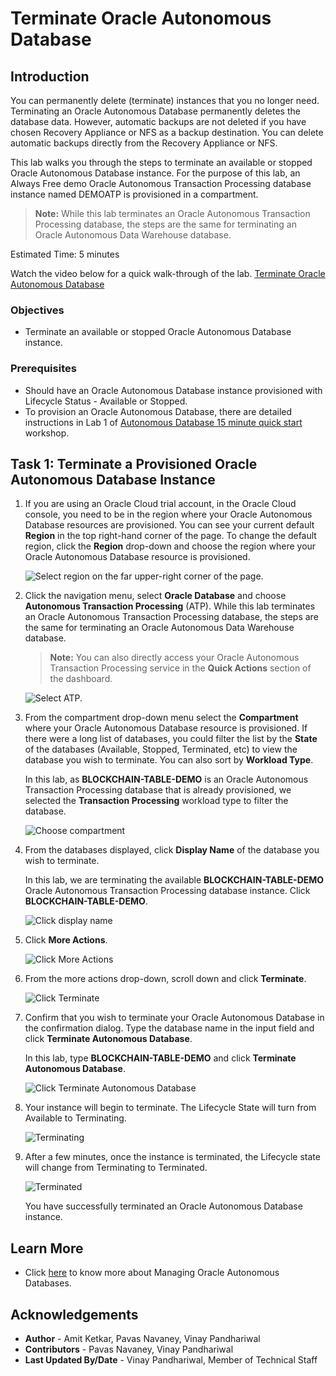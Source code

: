 # Terminate Oracle Autonomous Database

## Introduction

You can permanently delete (terminate) instances that you no longer need. Terminating an Oracle Autonomous Database permanently deletes the database data. However, automatic backups are not deleted if you have chosen Recovery Appliance or NFS as a backup destination. You can delete automatic backups directly from the Recovery Appliance or NFS.

This lab walks you through the steps to terminate an available or stopped Oracle Autonomous Database instance. For the purpose of this lab, an Always Free demo Oracle Autonomous Transaction Processing database instance named DEMOATP is provisioned in a compartment.
>**Note:** While this lab terminates an Oracle Autonomous Transaction Processing database, the steps are the same for terminating an Oracle Autonomous Data Warehouse database.

Estimated Time: 5 minutes

Watch the video below for a quick walk-through of the lab.
[Terminate Oracle Autonomous Database](videohub:)

### Objectives

- Terminate an available or stopped Oracle Autonomous Database instance.

### Prerequisites

- Should have an Oracle Autonomous Database instance provisioned with Lifecycle Status - Available or Stopped.
- To provision an Oracle Autonomous Database, there are detailed instructions in Lab 1 of [Autonomous Database 15 minute quick start](https://livelabs.oracle.com/pls/apex/dbpm/r/livelabs/view-workshop?wid=928) workshop.

## Task 1: Terminate a Provisioned Oracle Autonomous Database Instance

1. If you are using an Oracle Cloud trial account, in the Oracle Cloud console, you need to be in the region where your Oracle Autonomous Database resources are provisioned. You can see your current default **Region** in the top right-hand corner of the page. To change the default region, click the **Region** drop-down and choose the region where your Oracle Autonomous Database resource is provisioned.

    ![Select region on the far upper-right corner of the page.](./images/lab5-task1-1.png " ")

2. Click the navigation menu, select **Oracle Database** and choose **Autonomous Transaction Processing** (ATP). While this lab terminates an Oracle Autonomous Transaction Processing database, the steps are the same for terminating an Oracle Autonomous Data Warehouse database.

    >**Note:** You can also directly access your Oracle Autonomous Transaction Processing service in the **Quick Actions** section of the dashboard.

    ![Select ATP.](./images/lab5-task1-2.png " ")

3. From the compartment drop-down menu select the **Compartment** where your Oracle Autonomous Database resource is provisioned. If there were a long list of databases, you could filter the list by the **State** of the databases (Available, Stopped, Terminated, etc) to view the database you wish to terminate. You can also sort by **Workload Type**.

    In this lab, as **BLOCKCHAIN-TABLE-DEMO** is an Oracle Autonomous Transaction Processing database that is already provisioned, we selected the **Transaction Processing** workload type to filter the database.

    ![Choose compartment](./images/lab5-task1-3.png " ")

4. From the databases displayed, click **Display Name** of the database you wish to terminate.

    In this lab, we are terminating the available **BLOCKCHAIN-TABLE-DEMO** Oracle Autonomous Transaction Processing database instance. Click **BLOCKCHAIN-TABLE-DEMO**.

    ![Click display name](./images/lab5-task1-4.png " ")

5. Click **More Actions**.

    ![Click More Actions](./images/lab5-task1-5.png " ")

6. From the more actions drop-down, scroll down and click **Terminate**.

    ![Click Terminate](./images/lab5-task1-6.png " ")

7. Confirm that you wish to terminate your Oracle Autonomous Database in the confirmation dialog. Type the database name in the input field and click **Terminate Autonomous Database**.

    In this lab, type **BLOCKCHAIN-TABLE-DEMO** and click **Terminate Autonomous Database**.

    ![Click Terminate Autonomous Database](./images/lab5-task1-7.png " ")

8.  Your instance will begin to terminate. The Lifecycle State will turn from Available to Terminating.

    ![Terminating](./images/lab5-task1-8.png " ")

9. After a few minutes, once the instance is terminated, the Lifecycle state will change from Terminating to Terminated.

    ![Terminated](./images/lab5-task1-9.png " ")

    You have successfully terminated an Oracle Autonomous Database instance.

## Learn More

* Click [here](https://docs.oracle.com/en-us/iaas/exadata/doc/eccmanagingadbs.html#GUID-A00BC3BB-3AE6-4FBF-AEAF-2D9C14CD1D9A) to know more about Managing Oracle Autonomous Databases.

## Acknowledgements

* **Author** - Amit Ketkar, Pavas Navaney, Vinay Pandhariwal
* **Contributors** - Pavas Navaney, Vinay Pandhariwal 
* **Last Updated By/Date** - Vinay Pandhariwal, Member of Technical Staff